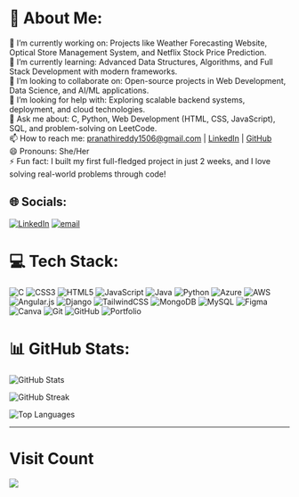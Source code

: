 # 💫 About Me:
🔭 I’m currently working on:  Projects like Weather Forecasting Website, Optical Store Management System, and Netflix Stock Price Prediction.  <br>🌱 I’m currently learning: Advanced Data Structures, Algorithms, and Full Stack Development with modern frameworks.  <br>👯 I’m looking to collaborate on: Open-source projects in Web Development, Data Science, and AI/ML applications.  <br>🤔 I’m looking for help with: Exploring scalable backend systems, deployment, and cloud technologies.  <br>💬 Ask me about: C, Python, Web Development (HTML, CSS, JavaScript), SQL, and problem-solving on LeetCode.  <br>📫 How to reach me: pranathireddy1506@gmail.com | [LinkedIn](https://www.linkedin.com/in/beeram-pranathi-88b373289/) | [GitHub](https://github.com/Beeram-Pranathi)  <br>😄 Pronouns: She/Her  <br>⚡ Fun fact: I built my first full-fledged project in just 2 weeks, and I love solving real-world problems through code!<br>


## 🌐 Socials:
[![LinkedIn](https://img.shields.io/badge/LinkedIn-%230077B5.svg?logo=linkedin&logoColor=white)](https://linkedin.com/in/beeram-pranathi-88b373289) [![email](https://img.shields.io/badge/Email-D14836?logo=gmail&logoColor=white)](mailto:pranathireddy1506@gmail.com) 

# 💻 Tech Stack:
![C](https://img.shields.io/badge/c-000000.svg?style=for-the-badge&logo=c&logoColor=white) 
![CSS3](https://img.shields.io/badge/css3-000000.svg?style=for-the-badge&logo=css3&logoColor=white) 
![HTML5](https://img.shields.io/badge/html5-000000.svg?style=for-the-badge&logo=html5&logoColor=white) 
![JavaScript](https://img.shields.io/badge/javascript-000000.svg?style=for-the-badge&logo=javascript&logoColor=white) 
![Java](https://img.shields.io/badge/java-000000.svg?style=for-the-badge&logo=openjdk&logoColor=white) 
![Python](https://img.shields.io/badge/python-000000.svg?style=for-the-badge&logo=python&logoColor=white) 
![Azure](https://img.shields.io/badge/azure-000000.svg?style=for-the-badge&logo=microsoftazure&logoColor=white) 
![AWS](https://img.shields.io/badge/aws-000000.svg?style=for-the-badge&logo=amazon-aws&logoColor=white) 
![Angular.js](https://img.shields.io/badge/angular.js-000000.svg?style=for-the-badge&logo=angularjs&logoColor=white) 
![Django](https://img.shields.io/badge/django-000000.svg?style=for-the-badge&logo=django&logoColor=white) 
![TailwindCSS](https://img.shields.io/badge/tailwindcss-000000.svg?style=for-the-badge&logo=tailwind-css&logoColor=white) 
![MongoDB](https://img.shields.io/badge/mongodb-000000.svg?style=for-the-badge&logo=mongodb&logoColor=white) 
![MySQL](https://img.shields.io/badge/mysql-000000.svg?style=for-the-badge&logo=mysql&logoColor=white) 
![Figma](https://img.shields.io/badge/figma-000000.svg?style=for-the-badge&logo=figma&logoColor=white) 
![Canva](https://img.shields.io/badge/canva-000000.svg?style=for-the-badge&logo=canva&logoColor=white) 
![Git](https://img.shields.io/badge/git-000000.svg?style=for-the-badge&logo=git&logoColor=white) 
![GitHub](https://img.shields.io/badge/github-000000.svg?style=for-the-badge&logo=github&logoColor=white) 
![Portfolio](https://img.shields.io/badge/portfolio-000000.svg?style=for-the-badge&logo=firefox&logoColor=white)

# 📊 GitHub Stats:
![GitHub Stats](https://github-readme-stats.vercel.app/api?username=Beeram-Pranathi&theme=tokyonight&hide_border=false&include_all_commits=false&count_private=false)

![GitHub Streak](https://streak-stats.demolab.com?user=Beeram-Pranathi&theme=tokyonight&hide_border=false)

![Top Languages](https://github-readme-stats.vercel.app/api/top-langs/?username=Beeram-Pranathi&theme=tokyonight&hide_border=false&include_all_commits=false&count_private=false&layout=compact)

---
 #  Visit Count
![](https://komarev.com/ghpvc/?username=Beeram-Pranathi&label=Profile+Views&color=blue&style=flat-square)


<!-- Proudly created with GPRM ( https://gprm.itsvg.in ) -->
